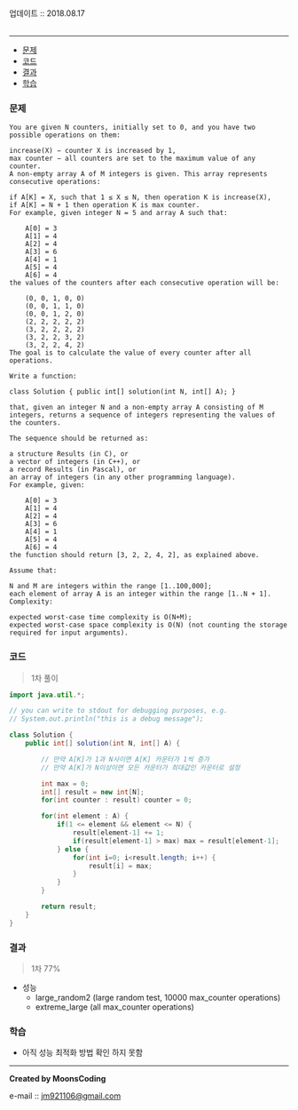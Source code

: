 
<div class="pull-right">  업데이트 :: 2018.08.17 </div><br>

---

<!-- @import "[TOC]" {cmd="toc" depthFrom=1 depthTo=6 orderedList=false} -->
<!-- code_chunk_output -->

* [문제](#문제)
* [코드](#코드)
* [결과](#결과)
* [학습](#학습)

<!-- /code_chunk_output -->

### 문제

```
You are given N counters, initially set to 0, and you have two possible operations on them:

increase(X) − counter X is increased by 1,
max counter − all counters are set to the maximum value of any counter.
A non-empty array A of M integers is given. This array represents consecutive operations:

if A[K] = X, such that 1 ≤ X ≤ N, then operation K is increase(X),
if A[K] = N + 1 then operation K is max counter.
For example, given integer N = 5 and array A such that:

    A[0] = 3
    A[1] = 4
    A[2] = 4
    A[3] = 6
    A[4] = 1
    A[5] = 4
    A[6] = 4
the values of the counters after each consecutive operation will be:

    (0, 0, 1, 0, 0)
    (0, 0, 1, 1, 0)
    (0, 0, 1, 2, 0)
    (2, 2, 2, 2, 2)
    (3, 2, 2, 2, 2)
    (3, 2, 2, 3, 2)
    (3, 2, 2, 4, 2)
The goal is to calculate the value of every counter after all operations.

Write a function:

class Solution { public int[] solution(int N, int[] A); }

that, given an integer N and a non-empty array A consisting of M integers, returns a sequence of integers representing the values of the counters.

The sequence should be returned as:

a structure Results (in C), or
a vector of integers (in C++), or
a record Results (in Pascal), or
an array of integers (in any other programming language).
For example, given:

    A[0] = 3
    A[1] = 4
    A[2] = 4
    A[3] = 6
    A[4] = 1
    A[5] = 4
    A[6] = 4
the function should return [3, 2, 2, 4, 2], as explained above.

Assume that:

N and M are integers within the range [1..100,000];
each element of array A is an integer within the range [1..N + 1].
Complexity:

expected worst-case time complexity is O(N+M);
expected worst-case space complexity is O(N) (not counting the storage required for input arguments).
```


### 코드

> 1차 풀이

```java
import java.util.*;

// you can write to stdout for debugging purposes, e.g.
// System.out.println("this is a debug message");

class Solution {
    public int[] solution(int N, int[] A) {

        // 만약 A[K]가 1과 N사이면 A[K] 카운터가 1씩 증가
        // 만약 A[K]가 N이상이면 모든 카운터가 최대값인 카운터로 설정

        int max = 0;
        int[] result = new int[N];
        for(int counter : result) counter = 0;

        for(int element : A) {
            if(1 <= element && element <= N) {
                result[element-1] += 1;
                if(result[element-1] > max) max = result[element-1];
            } else {
                for(int i=0; i<result.length; i++) {
                    result[i] = max;
                }
            }
        }

        return result;
    }
}
```



### 결과

> 1차 77%

- 성능
  - large_random2 (large random test, 10000 max_counter operations)
  - extreme_large (all max_counter operations)



### 학습

- 아직 성능 최적화 방법 확인 하지 못함


---

**Created by MoonsCoding**

e-mail :: jm921106@gmail.com
